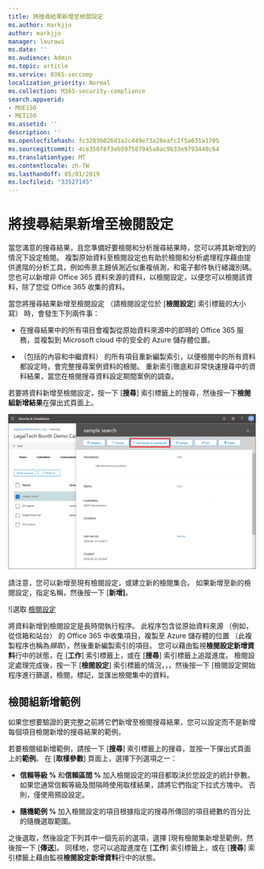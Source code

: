 ```yaml
---
title: 將搜尋結果新增至檢閱設定
ms.author: markjjo
author: markjjo
manager: laurawi
ms.date: ''
ms.audience: Admin
ms.topic: article
ms.service: O365-seccomp
localization_priority: Normal
ms.collection: M365-security-compliance
search.appverid:
- MOE150
- MET150
ms.assetid: ''
description: ''
ms.openlocfilehash: fc32836026d1a2c449e73a28eafc2f5a631a1705
ms.sourcegitcommit: 4ce350f8f3eb597587945a8ac9b33e9793440c64
ms.translationtype: MT
ms.contentlocale: zh-TW
ms.lasthandoff: 05/01/2019
ms.locfileid: "33527145"
---
```

# <a name="add-search-results-to-a-review-set"></a>將搜尋結果新增至檢閱設定

當您滿意的搜尋結果，且您準備好要檢閱和分析搜尋結果時，您可以將其新增到的情況下設定檢閱。 複製原始資料至檢閱設定也有助於檢閱和分析處理程序藉由提供進階的分析工具，例如佈景主題偵測近似重複偵測，和電子郵件執行緒識別碼。 您也可以新增非 Office 365 資料來源的資料，以檢閱設定，以便您可以檢閱該資料，除了您從 Office 365 收集的資料。

當您將搜尋結果新增至檢閱設定 （請檢閱設定位於 [**檢閱設定**] 索引標籤的大小寫） 時，會發生下列兩件事：

- 在搜尋結果中的所有項目會複製從原始資料來源中的即時的 Office 365 服務，並複製到 Microsoft cloud 中的安全的 Azure 儲存體位置。

- （包括的內容和中繼資料） 的所有項目重新編製索引，以便檢閱中的所有資料都設定時，會完整搜尋案例資料的檢閱。 重新索引徹底和非常快速搜尋中的資料結果，當您在檢閱搜尋資料設定期間案例的調查。

若要將資料新增至檢閱設定，按一下 [**搜尋**] 索引標籤上的搜尋，然後按一下**檢閱組新增結果**在彈出式頁面上。

![將資料新增到檢閱設定](../media/c1b4fc00-7a15-4587-b9b0-ce594bb02e4d.png)

請注意，您可以新增至現有檢閱設定，或建立新的檢閱集合。  如果新增至新的檢閱設定，指定名稱，然後按一下 [**新增]**。

![選取 [檢閱設定](../media/e8c6ab51-da8d-4c39-9b21-26bfdf453fb9.png)

將資料新增到檢閱設定是長時間執行程序。 此程序包含從原始資料來源 （例如，從信箱和站台） 的 Office 365 中收集項目，複製至 Azure 儲存體的位置 （此複製程序也稱為*擷取*），然後重新編製索引的項目。 您可以藉由監視**檢閱設定新增資料**行中的狀態，在 [**工作**] 索引標籤上，或在 [**搜尋**] 索引標籤上追蹤進度。 檢閱設定處理完成後，按一下 [**檢閱設定**] 索引標籤的情況，，，然後按一下 [檢閱設定開始程序進行篩選，檢閱，標記，並匯出檢閱集中的資料。

## <a name="add-a-sample-to-a-review-set"></a>檢閱組新增範例

如果您想要驗證的更完整之前將它們新增至檢閱搜尋結果，您可以設定而不是新增每個項目檢閱新增的搜尋結果的範例。

若要檢閱組新增範例，請按一下 [**搜尋**] 索引標籤上的搜尋，並按一下彈出式頁面上的**範例**。 在 [**取樣參數**] 頁面上，選擇下列選項之一：

- **信賴等級 %** 和**信賴區間 %** 加入檢閱設定的項目都取決於您設定的統計參數。 如果您通常信賴等級及間隔時使用取樣結果，請將它們指定下拉式方塊中。 否則，僅使用預設設定。

- **隨機範例 %** 加入檢閱設定的項目根據指定的搜尋所傳回的項目總數的百分比的隨機選取範圍。

之後選取，然後設定下列其中一個先前的選項，選擇 [現有檢閱集新增至範例，然後按一下 [**傳送**]。 同樣地，您可以追蹤進度在 [**工作**] 索引標籤上，或在 [**搜尋**] 索引標籤上藉由監視**檢閱設定新增資料**行中的狀態。